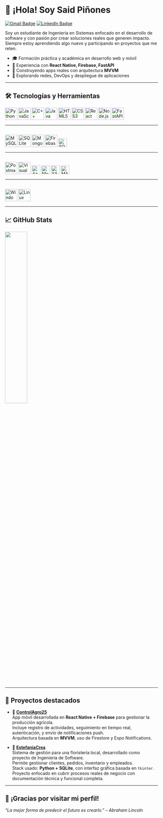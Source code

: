 # 👋 ¡Hola! Soy Said Piñones

[![Gmail Badge](https://img.shields.io/badge/Gmail-EA4335.svg?style=for-the-badge&logo=Gmail&logoColor=white)](mailto:ramoszaid5@gmail.com)
[![LinkedIn Badge](https://img.shields.io/badge/LinkedIn-0A66C2?style=for-the-badge&logo=linkedin&logoColor=white)](https://www.linkedin.com/in/rafaelpinones16/)

Soy un estudiante de Ingeniería en Sistemas enfocado en el desarrollo de software y con pasión por crear soluciones reales que generen impacto. Siempre estoy aprendiendo algo nuevo y participando en proyectos que me reten.  

- 🎓 Formación práctica y académica en desarrollo web y móvil  
- 🔧 Experiencia con **React Native, Firebase, FastAPI**  
- 📱 Construyendo apps reales con arquitectura **MVVM**  
- 🚀 Explorando redes, DevOps y despliegue de aplicaciones  

---

## 🛠️ Tecnologías y Herramientas

<div align="left">

<!-- Lenguajes -->
<img alt="Python" src="https://cdn.jsdelivr.net/gh/devicons/devicon/icons/python/python-original.svg" width="40px"/>
<img alt="JavaScript" src="https://cdn.jsdelivr.net/gh/devicons/devicon/icons/javascript/javascript-original.svg" width="40px"/>
<img alt="C++" src="https://cdn.jsdelivr.net/gh/devicons/devicon/icons/cplusplus/cplusplus-original.svg" width="40px"/>
<img alt="Java" src="https://cdn.jsdelivr.net/gh/devicons/devicon/icons/java/java-original.svg" width="40px"/>
<img alt="HTML5" src="https://cdn.jsdelivr.net/gh/devicons/devicon/icons/html5/html5-original.svg" width="40px"/>
<img alt="CSS3" src="https://cdn.jsdelivr.net/gh/devicons/devicon/icons/css3/css3-original.svg" width="40px"/>
<img alt="React" src="https://cdn.jsdelivr.net/gh/devicons/devicon/icons/react/react-original.svg" width="40px"/>
<img alt="Node.js" src="https://cdn.jsdelivr.net/gh/devicons/devicon/icons/nodejs/nodejs-original.svg" width="40px"/>
<img alt="FastAPI" src="https://cdn.jsdelivr.net/gh/devicons/devicon/icons/fastapi/fastapi-original.svg" width="40px"/>

---

<br/>

<!-- Bases de datos -->
<img alt="MySQL" src="https://cdn.jsdelivr.net/gh/devicons/devicon/icons/mysql/mysql-original.svg" width="40px"/>
<img alt="SQLite" src="https://cdn.jsdelivr.net/gh/devicons/devicon/icons/sqlite/sqlite-original.svg" width="40px"/>
<img alt="MongoDB" src="https://cdn.jsdelivr.net/gh/devicons/devicon/icons/mongodb/mongodb-original.svg" width="40px"/>
<img alt="Firebase" src="https://cdn.jsdelivr.net/gh/devicons/devicon/icons/firebase/firebase-plain.svg" width="40px"/>
<img alt="SQL Server" src="https://img.shields.io/badge/SQL%20Server-CC2927?style=flat-square&logo=microsoftsqlserver&logoColor=white" height="28px"/>

---

<br/>

<!-- Herramientas -->
<img alt="Postman" src="https://cdn.jsdelivr.net/gh/devicons/devicon/icons/postman/postman-original.svg" width="40px"/>
<img alt="Visual Studio" src="https://cdn.jsdelivr.net/gh/devicons/devicon/icons/visualstudio/visualstudio-plain.svg" width="40px"/>
<img alt="Azure DevOps" src="https://img.shields.io/badge/Azure_DevOps-0078D7?style=flat-square&logo=azuredevops&logoColor=white" height="28px"/>
<img alt="MongoDB Compass" src="https://img.shields.io/badge/MongoDB_Compass-47A248?style=flat-square&logo=mongodb&logoColor=white" height="28px"/>
<img alt="XAMPP" src="https://img.shields.io/badge/XAMPP-FB7A24?style=flat-square&logo=apache&logoColor=white" height="28px"/>
<img alt="MAMP" src="https://img.shields.io/badge/MAMP-2C3E50?style=flat-square&logo=mamp&logoColor=white" height="28px"/>

---

<br/>

<!-- Sistemas operativos -->
<img alt="Windows" src="https://cdn.jsdelivr.net/gh/devicons/devicon/icons/windows8/windows8-original.svg" width="40px"/>
<img alt="Linux" src="https://cdn.jsdelivr.net/gh/devicons/devicon/icons/linux/linux-original.svg" width="40px"/>

</div>

---

## 📈 GitHub Stats

<img src="https://github-readme-stats.vercel.app/api/top-langs/?username=SaidPR&layout=compact&theme=tokyonight" width="38%" />

---

## 🚧 Proyectos destacados

- 🌱 **[ControlAgro25](https://github.com/SaidPR/ControlAgro25)**  
  App móvil desarrollada en **React Native + Firebase** para gestionar la producción agrícola.  
  Incluye registro de actividades, seguimiento en tiempo real, autenticación, y envío de notificaciones push.  
  Arquitectura basada en **MVVM**, uso de Firestore y Expo Notifications.

- 💐 **[EstefaniaCrea](https://github.com/SaidPR/EstefaniaCrea)**  
  Sistema de gestión para una floristería local, desarrollado como proyecto de Ingeniería de Software.  
  Permite gestionar clientes, pedidos, inventario y empleados.  
  Stack usado: **Python + SQLite**, con interfaz gráfica basada en `tkinter`.  
  Proyecto enfocado en cubrir procesos reales de negocio con documentación técnica y funcional completa.

---

## 🙌 ¡Gracias por visitar mi perfil!

_“La mejor forma de predecir el futuro es crearlo.” – Abraham Lincoln_

